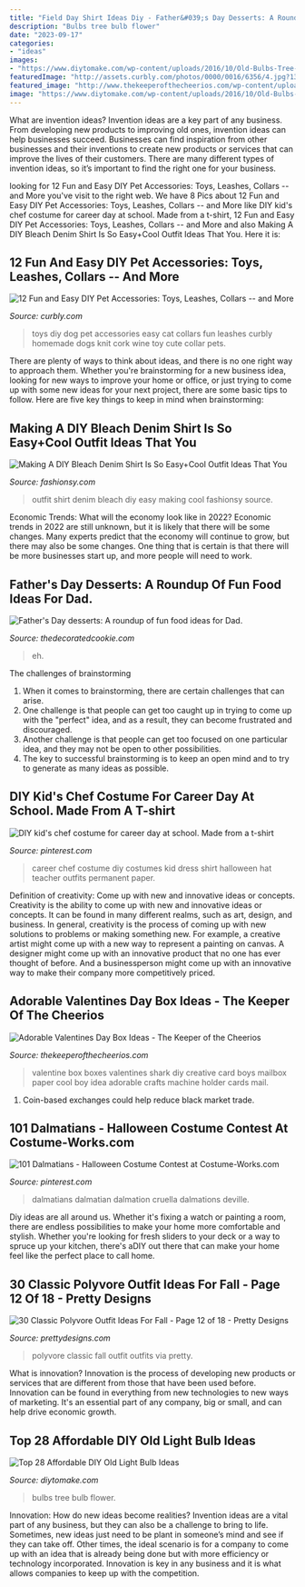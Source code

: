 ```yaml
---
title: "Field Day Shirt Ideas Diy - Father&#039;s Day Desserts: A Roundup Of Fun Food Ideas For Dad."
description: "Bulbs tree bulb flower"
date: "2023-09-17"
categories:
- "ideas"
images:
- "https://www.diytomake.com/wp-content/uploads/2016/10/Old-Bulbs-Tree-Recycled-Homemade-Idea.jpg"
featuredImage: "http://assets.curbly.com/photos/0000/0016/6356/4.jpg?1372270608"
featured_image: "http://www.thekeeperofthecheerios.com/wp-content/uploads/2017/01/Shark-Mailbox-Valentine.jpg"
image: "https://www.diytomake.com/wp-content/uploads/2016/10/Old-Bulbs-Tree-Recycled-Homemade-Idea.jpg"
---
```



What are invention ideas?
Invention ideas are a key part of any business. From developing new products to improving old ones, invention ideas can help businesses succeed. Businesses can find inspiration from other businesses and their inventions to create new products or services that can improve the lives of their customers. There are many different types of invention ideas, so it’s important to find the right one for your business.

	

		
looking for 12 Fun and Easy DIY Pet Accessories: Toys, Leashes, Collars -- and More you've visit to the right web. We have 8 Pics about 12 Fun and Easy DIY Pet Accessories: Toys, Leashes, Collars -- and More like DIY kid&#039;s chef costume for career day at school. Made from a t-shirt, 12 Fun and Easy DIY Pet Accessories: Toys, Leashes, Collars -- and More and also Making A DIY Bleach Denim Shirt Is So Easy+Cool Outfit Ideas That You. Here it is:
		
    
## 12 Fun And Easy DIY Pet Accessories: Toys, Leashes, Collars -- And More

<img loading=lazy src="http://assets.curbly.com/photos/0000/0016/6356/4.jpg?1372270608" onerror="this.onerror=null;this.src='https://tse3.mm.bing.net/th?id=OIP.vrbR4dPd07fIf6u6PfmXvAHaKH&amp;pid=15.1';" alt="12 Fun and Easy DIY Pet Accessories: Toys, Leashes, Collars -- and More">

_Source: curbly.com_

>toys diy dog pet accessories easy cat collars fun leashes curbly homemade dogs knit cork wine toy cute collar pets. 

	

There are plenty of ways to think about ideas, and there is no one right way to approach them. Whether you're brainstorming for a new business idea, looking for new ways to improve your home or office, or just trying to come up with some new ideas for your next project, there are some basic tips to follow. Here are five key things to keep in mind when brainstorming: 

    
## Making A DIY Bleach Denim Shirt Is So Easy+Cool Outfit Ideas That You

<img loading=lazy src="http://fashionsy.com/wp-content/uploads/2017/05/Tie-Dyed-Denim-Shirt-Outfit.png" onerror="this.onerror=null;this.src='https://tse1.mm.bing.net/th?id=OIP.7YDcy2Ef3GhLr6h_PYzFLQHaLa&amp;pid=15.1';" alt="Making A DIY Bleach Denim Shirt Is So Easy+Cool Outfit Ideas That You">

_Source: fashionsy.com_

>outfit shirt denim bleach diy easy making cool fashionsy source. 

	

Economic Trends: What will the economy look like in 2022?
Economic trends in 2022 are still unknown, but it is likely that there will be some changes. Many experts predict that the economy will continue to grow, but there may also be some changes. One thing that is certain is that there will be more businesses start up, and more people will need to work.

    
## Father&#039;s Day Desserts: A Roundup Of Fun Food Ideas For Dad.

<img loading=lazy src="https://thedecoratedcookie.com/wp-content/uploads/2016/06/fathersday-grillcupcakes.jpg" onerror="this.onerror=null;this.src='https://tse2.mm.bing.net/th?id=OIP.-PiZVjWbI7aPctesbCJOoQHaLH&amp;pid=15.1';" alt="Father&#039;s Day desserts: A roundup of fun food ideas for Dad.">

_Source: thedecoratedcookie.com_

>eh. 

	

The challenges of brainstorming
1. When it comes to brainstorming, there are certain challenges that can arise.
2. One challenge is that people can get too caught up in trying to come up with the "perfect" idea, and as a result, they can become frustrated and discouraged.
3. Another challenge is that people can get too focused on one particular idea, and they may not be open to other possibilities.
4. The key to successful brainstorming is to keep an open mind and to try to generate as many ideas as possible.

    
## DIY Kid&#039;s Chef Costume For Career Day At School. Made From A T-shirt

<img loading=lazy src="https://i.pinimg.com/736x/9d/cd/f6/9dcdf602886fc96c6aa84c51f17819d0--chef-costume-career-day.jpg" onerror="this.onerror=null;this.src='https://tse3.mm.bing.net/th?id=OIP.mCAKT2Q0OABfl1e4dlGCeAHaNK&amp;pid=15.1';" alt="DIY kid&#039;s chef costume for career day at school. Made from a t-shirt">

_Source: pinterest.com_

>career chef costume diy costumes kid dress shirt halloween hat teacher outfits permanent paper. 

	

Definition of creativity: Come up with new and innovative ideas or concepts.
Creativity is the ability to come up with new and innovative ideas or concepts. It can be found in many different realms, such as art, design, and business. In general, creativity is the process of coming up with new solutions to problems or making something new. For example, a creative artist might come up with a new way to represent a painting on canvas. A designer might come up with an innovative product that no one has ever thought of before. And a businessperson might come up with an innovative way to make their company more competitively priced.

    
## Adorable Valentines Day Box Ideas - The Keeper Of The Cheerios

<img loading=lazy src="http://www.thekeeperofthecheerios.com/wp-content/uploads/2017/01/Shark-Mailbox-Valentine.jpg" onerror="this.onerror=null;this.src='https://tse2.mm.bing.net/th?id=OIP.O_4bw9MlE8p_uMcSNDTAiAHaLH&amp;pid=15.1';" alt="Adorable Valentines Day Box Ideas - The Keeper of the Cheerios">

_Source: thekeeperofthecheerios.com_

>valentine box boxes valentines shark diy creative card boys mailbox paper cool boy idea adorable crafts machine holder cards mail. 

	

1. Coin-based exchanges could help reduce black market trade.

    
## 101 Dalmatians - Halloween Costume Contest At Costume-Works.com

<img loading=lazy src="https://i.pinimg.com/736x/10/3a/27/103a270fa03040a8e9ca0e5078fc5ace---dalmatians-group.jpg" onerror="this.onerror=null;this.src='https://tse3.mm.bing.net/th?id=OIP.T505EZ3_VItdDs_xaLvgOAHaIF&amp;pid=15.1';" alt="101 Dalmatians - Halloween Costume Contest at Costume-Works.com">

_Source: pinterest.com_

>dalmatians dalmatian dalmation cruella dalmations deville. 

	

Diy ideas are all around us. Whether it's fixing a watch or painting a room, there are endless possibilities to make your home more comfortable and stylish. Whether you're looking for fresh sliders to your deck or a way to spruce up your kitchen, there's aDIY out there that can make your home feel like the perfect place to call home.

    
## 30 Classic Polyvore Outfit Ideas For Fall - Page 12 Of 18 - Pretty Designs

<img loading=lazy src="http://www.prettydesigns.com/wp-content/uploads/2018/11/30-classic-polyvore-outfit-ideas-for-fall-12.jpg" onerror="this.onerror=null;this.src='https://tse4.mm.bing.net/th?id=OIP.ooLJVDS-O7vE4Gv47kvZzAHaJ4&amp;pid=15.1';" alt="30 Classic Polyvore Outfit Ideas For Fall - Page 12 of 18 - Pretty Designs">

_Source: prettydesigns.com_

>polyvore classic fall outfit outfits via pretty. 

	

What is innovation?
Innovation is the process of developing new products or services that are different from those that have been used before. Innovation can be found in everything from new technologies to new ways of marketing. It's an essential part of any company, big or small, and can help drive economic growth.

    
## Top 28 Affordable DIY Old Light Bulb Ideas

<img loading=lazy src="https://www.diytomake.com/wp-content/uploads/2016/10/Old-Bulbs-Tree-Recycled-Homemade-Idea.jpg" onerror="this.onerror=null;this.src='https://tse4.mm.bing.net/th?id=OIP.zlplzqz6fZ5dQpRacUpTAgHaKk&amp;pid=15.1';" alt="Top 28 Affordable DIY Old Light Bulb Ideas">

_Source: diytomake.com_

>bulbs tree bulb flower. 

	

Innovation: How do new ideas become realities?
Invention ideas are a vital part of any business, but they can also be a challenge to bring to life. Sometimes, new ideas just need to be plant in someone’s mind and see if they can take off. Other times, the ideal scenario is for a company to come up with an idea that is already being done but with more efficiency or technology incorporated. Innovation is key in any business and it is what allows companies to keep up with the competition.

